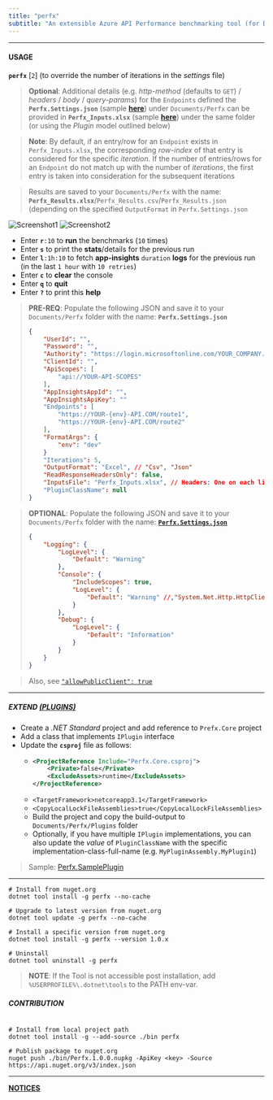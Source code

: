 ```yaml
---
title: "perfx"
subtitle: "An extensible Azure API Performance benchmarking tool (for Developers) based on App-Insights"
---
```


---

#### USAGE
**`perfx`** [`2`] (to override the number of iterations in the _settings_ file)

> **Optional**: Additional details (e.g. *http-method* (defaults to `GET`) / *headers* / *body* / *query-params*) for the `Endpoints` defined the **`Perfx.Settings.json`** (sample [**here**](https://github.com/vamsitp/perfx/tree/master/Samples/Perfx.Settings.json)) under `Documents/Perfx` can be provided in **`Perfx_Inputs.xlsx`** (sample [**here**](https://github.com/vamsitp/perfx/tree/master/Samples/Perfx_Inputs.xlsx)) under the same folder (or using the *Plugin* model outlined below)
  
> **Note**: By default, if an entry/row for an `Endpoint` exists in `Perfx_Inputs.xlsx`, the corresponding *row-index* of that entry is considered for the specific *iteration*. If the number of entries/rows for an `Endpoint` do not match up with the number of *iterations*, the first entry is taken into consideration for the subsequent iterations

> Results are saved to your `Documents/Perfx` with the name: **`Perfx_Results.xlsx`**/`Perfx_Results.csv`/`Perfx_Results.json` (depending on the specified `OutputFormat` in `Perfx.Settings.json`

  ![Screenshot1](https://raw.githubusercontent.com/vamsitp/perfx/master/Screenshots/Screenshot1.png)
  ![Screenshot2](https://raw.githubusercontent.com/vamsitp/perfx/master/Screenshots/Screenshot2.png)

- Enter **`r`**`:10` to **run** the benchmarks (`10` times)
- Enter **`s`** to print the **stats**/details for the previous run
- Enter **`l`**`:1h:10` to fetch **app-insights** `duration` **logs** for the previous run (in the last `1 hour` with `10 retries`) 
- Enter **`c`** to **clear** the console
- Enter **`q`** to **quit**
- Enter **`?`** to print this **help**

> **PRE-REQ**: Populate the following JSON and save it to your `Documents/Perfx` folder with the name: **`Perfx.Settings.json`**
> ```json
> {
>     "UserId": "",
>     "Password": "",
>     "Authority": "https://login.microsoftonline.com/YOUR_COMPANY.onmicrosoft.com",
>     "ClientId": "",
>     "ApiScopes": [
>         "api://YOUR-API-SCOPES"
>     ],
>     "AppInsightsAppId": "",
>     "AppInsightsApiKey": ""
>     "Endpoints": [
>         "https://YOUR-{env}-API.COM/route1",
>         "https://YOUR-{env}-API.COM/route2"
>     ],
>     "FormatArgs": {
>         "env": "dev"
>     }
>     "Iterations": 5,
>     "OutputFormat": "Excel", // "Csv", "Json"
>     "ReadResponseHeadersOnly": false,
>     "InputsFile": "Perfx_Inputs.xlsx", // Headers: One on each line (Excel: ALT + ENTER)
>     "PluginClassName": null
> }
> ```

> **OPTIONAL**: Populate the following JSON and save it to your `Documents/Perfx` folder with the name: [**`Perfx.Settings.json`**](https://github.com/vamsitp/perfx/tree/master/Samples/Perfx.Settings.json)
> ```json
> {
>     "Logging": {
>         "LogLevel": {
>             "Default": "Warning"
>         },
>         "Console": {
>             "IncludeScopes": true,
>             "LogLevel": {
>                 "Default": "Warning" //,"System.Net.Http.HttpClient": "Information"
>             }
>         },
>         "Debug": {
>             "LogLevel": {
>                 "Default": "Information"
>             }
>         }
>     }
> }
> ```

> Also, see [`"allowPublicClient": true`](https://stackoverflow.com/a/57274706)

---
##### EXTEND [(PLUGINS)](https://docs.microsoft.com/en-us/dotnet/core/tutorials/creating-app-with-plugin-support#simple-plugin-with-no-dependencies)

- Create a *.NET Standard* project and add reference to `Prefx.Core` project
- Add a class that implements `IPlugin` interface
- Update the **`csproj`** file as follows:
  - ```xml
    <ProjectReference Include="Perfx.Core.csproj">
        <Private>false</Private>
        <ExcludeAssets>runtime</ExcludeAssets>
    </ProjectReference>
    ```
  - `<TargetFramework>netcoreapp3.1</TargetFramework>`
  - `<CopyLocalLockFileAssemblies>true</CopyLocalLockFileAssemblies>` 
  - Build the project and copy the build-output to `Documents/Perfx/Plugins` folder
  - Optionally, if you have multiple `IPlugin` implementations, you can also update the *value* of `PluginClassName` with the specific implementation-class-full-name (e.g. `MyPluginAssembly.MyPlugin1`)

> Sample: [Perfx.SamplePlugin](https://github.com/vamsitp/perfx/tree/master/Samples/Perfx.SamplePlugin)
---

```batch
# Install from nuget.org
dotnet tool install -g perfx --no-cache

# Upgrade to latest version from nuget.org
dotnet tool update -g perfx --no-cache

# Install a specific version from nuget.org
dotnet tool install -g perfx --version 1.0.x

# Uninstall
dotnet tool uninstall -g perfx
```
> **NOTE**: If the Tool is not accessible post installation, add `%USERPROFILE%\.dotnet\tools` to the PATH env-var.

##### CONTRIBUTION
```batch

# Install from local project path
dotnet tool install -g --add-source ./bin perfx

# Publish package to nuget.org
nuget push ./bin/Perfx.1.0.0.nupkg -ApiKey <key> -Source https://api.nuget.org/v3/index.json
```

---

[**NOTICES**](https://github.com/vamsitp/perfx/tree/master/Notices.md)
